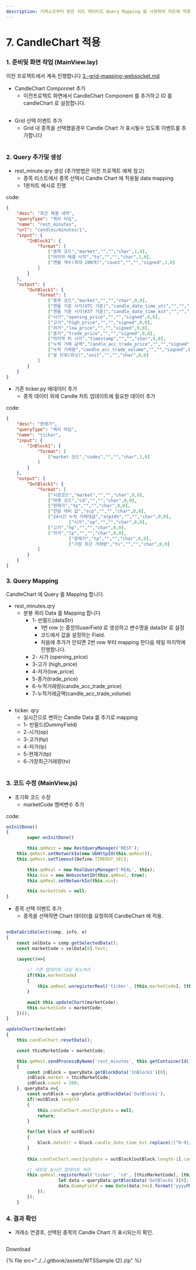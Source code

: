 ```yaml
---
description: 거래소로부터 받은 차트 데이터도 Query Mapping 을 사용하여 차트에 적용하여 간결한 구현이 가능합니다.
---
```


# 7. CandleChart 적용

### 1. 준비및 화면 작업 (MainView.lay)

이전 프로젝트에서 계속 진행합니다 [3.-grid-mapping-websocket.md](3.-grid-mapping-websocket.md "mention")



* CandleChart Componnet 추가
  * 이전프로젝트 화면에서 CandleChart Component 를 추가하고 ID 를 candleChart 로 설정합니다.

<figure><img src="../../.gitbook/assets/image (3).png" alt=""><figcaption></figcaption></figure>

* Grid 선택 이벤트 추가
  * Grid 내 종목을 선택했을경우 Candle Chart 가 표시될수 있도록 이벤트를 추가합니다

<figure><img src="../../.gitbook/assets/image (4).png" alt=""><figcaption></figcaption></figure>



### 2. Query 추가및 생성

* rest\_minute.qry 생성 (추가방법은 이전 프로젝트 예제 참고)
  * 종목 리스트에서 종목 선택시 Candle Chart 에 적용될 data mapping
  * 1분차트 예시로 진행

code:

```json
{
	"desc": "최근 체결 내역",
	"queryType": "쿼리 타입",
	"name": "rest_minutes",
	"url": "candles/minutes/1",
	"input": {
		"InBlock1": {
			"format": [
				["종목 코드","market","","","char",1,0],
				["마지막 체결 시각","to","","","char",1,0],
				["캔들 개수(최대 200개)","count","","","signed",1,0]
			]
		}
	},
	"output": {
		"OutBlock1": {
			"format": [
                ["종목 코드","market","","","char",0,0],
                ["캔들 기준 시각(UTC 기준)","candle_date_time_utc","","","char",0,0],
                ["캔들 기준 시각(KST 기준)","candle_date_time_kst","","","char",0,0],	
                ["시가","opening_price","","","signed",0,0],
                ["고가","high_price","","","signed",0,0],
                ["저가","low_price","","","signed",0,0],
                ["종가","trade_price","","","signed",0,0],
                ["마지막 틱 시각","timestamp","","","char",0,0],
                ["누적 거래 금액","candle_acc_trade_price","","","signed",0,0],
                ["누적 거래량","candle_acc_trade_volume","","","signed",0,0],
                ["분 단위(유닛)","unit","","","char",0,0]
			]
		}
	}
}
```

* 기존 ticker.py  에데이터 추가&#x20;
  * 종목 데이터 외에 Candle 차트 업데이트에 필요한 데이터 추가

code:

```json
{
	"desc": "현재가",
	"queryType": "쿼리 타입",
	"name": "ticker",
	"input": {
		"InBlock1": {
			"format": [
				["market 코드","codes","","","char",1,0]
			]
		}
	},
	"output": {
		"OutBlock1": {
			"format": [
				["시장코드","market","","","char",9,0],
				["마켓 코드","cd","","","char",0,0],
				["현재가","tp","","","char",0,0],
				["전일 대비 값","scp","","","char",0,0],
				["24시간 누적 거래대금","atp24h","","","char",0,0],
		                ["시가","op","","","char",0,0],
				["고가","hp","","","char",0,0],
				["저가","lp","","","char",0,0],
                		["현재가","tp","","","char",0,0],
		                ["가장 최근 거래량","tv","","","char",0,0]                
			]
		}
	}
}
```

### 3. Query Mapping&#x20;

CandleChart 에 Query 를   Mapping 합니다.

* rest\_minutes.qry&#x20;
  * 분봉 쿼리 Data 를 Mapping 합니다
    * 1-  빈필드(dataStr)
      * 1번 row 는 중앙의userField  로 생성하고 변수명을 dataStr 로 설정
      * 코드에서 값을 설정하는 Field.
      * 처음에 추가가 안되면 2번 row 부터 mapping 한다음 제일 마지막에 진행합니다.
    * 2- 시가 (opening\_price)
    * 3-고가 (high\_price)
    * 4-저가(low\_price)
    * 5-종가(trade\_price)
    * 6-누적거래량(candle\_acc\_trade\_price)
    * 7-누적거래금액(candle\_acc\_trade\_volume)

<figure><img src="../../.gitbook/assets/image (6).png" alt=""><figcaption></figcaption></figure>



* ticker. qry
  * 실시간으로 변하는 Candle Data 를 추가로 mapping
  * 1- 빈필드(DummyField)
  * 2-시가(op)
  * 3-고가(hp)
  * 4-저가(lp)
  * 5-현재가(tp)
  * 6-가장최근거래량(tv)

<figure><img src="../../.gitbook/assets/image (7).png" alt=""><figcaption></figcaption></figure>



### 3. 코드 수정 (MainView.js)

* 초기화 코드 수정
  * marketCode  멤버변수 추가

code:

```javascript
onInitDone()
{
        super.onInitDone()

        this.qmRest = new RestQueryManager('REST');
	this.qmRest.setNetworkIo(new UbHttpIO(this.qmRest));
	this.qmRest.setTimeout(Define.TIMEOUT_SEC);

        this.qmReal = new RealQueryManager('REAL', this);
        this.nio = new WebsocketIO(this.qmReal, true);
        this.qmReal.setNetworkIo(this.nio);

        this.marketCode = null;
}
```



* 종목 선택 이벤트 추가
  * 종목을 선택하면 Chart 데이터를 요청하여 CandleChart 에 적용.

```javascript

onDataGridSelect(comp, info, e)
{   
    const selData = comp.getSelectedData();
    const marketCode = selData[0].text;

    (async()=>{
        
        // 기존 업데이트 대상 취소처리
        if(this.marketCode)
        {
            this.qmReal.unregisterReal('ticker', [this.marketCode], [this.candleChart]);
        }

        await this.updateChart(marketCode);
        this.marketCode = marketCode;
    })();         
}

updateChart(marketCode)
{
    this.candleChart.resetData();

    const thisMarketCode = marketCode;

    this.qmRest.sendProcessByName('rest_minutes', this.getContainerId(), null, queryData=>
    {
        const inBlock = queryData.getBlockData('InBlock1')[0];
        inBlock.market = thisMarketCode;
        inBlock.count = 200;
    }, queryData =>{
        const outBlock = queryData.getBlockData('OutBlock1');
        if(!outBlock.length)
        {
            this.candleChart.nextIqryData = null;
            return;
        }

        for(let block of outBlock)
        {
            block.dateStr = block.candle_date_time_kst.replace(/[^0-9]/g, '').substring(0,8);
        }
            
        this.candleChart.nextIqryDate = outBlock[outBlock.length-1].candle_date_time_utc;

        // 새로운 실시간 업데이트 처리
        this.qmReal.registerReal('ticker', 'cd', [thisMarketCode], [this.candleChart], 0, queryData => {
                    let data = queryData.getBlockData('OutBlock1')[0];
                    data.DummyField = new Date(data.tms).format('yyyyMMdd');
            });
        });
    }
```





### 4. 결과 확인

* 겨래소 연결후, 선택된 종목의 Candle Chart 가 표시되는지 확인.

<figure><img src="../../.gitbook/assets/image (8).png" alt=""><figcaption></figcaption></figure>



Download

{% file src="../../.gitbook/assets/WTSSample (2).zip" %}

